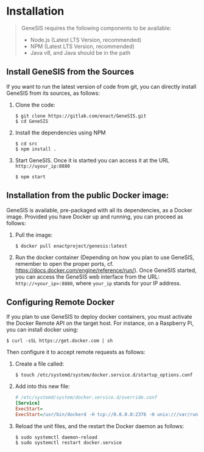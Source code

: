 # Installation

> GeneSIS requires the following components to be available:
>  - Node.js (Latest LTS Version, recommended)
>  - NPM (Latest LTS Version, recommended)
>  - Java v8, and Java should be in the path


## Install GeneSIS from the Sources

If you want to run the latest version of code from git, you can
directly install GeneSIS from its sources, as follows:

1.  Clone the code:

    ```console
    $ git clone https://gitlab.com/enact/GeneSIS.git
    $ cd GeneSIS
    ```

2.  Install the dependencies using NPM

    ```console
    $ cd src
    $ npm install .
    ```

3.  Start GeneSIS. Once it is started you can access it at the URL
    `http://uyour_ip:8880`

    ```console
    $ npm start
    ```

## Installation from the public Docker image:

GeneSIS is available, pre-packaged with all its dependencies, as a
Docker image. Provided you have Docker up and running, you can proceed
as follows:

1.  Pull the image:

    ```console
    $ docker pull enactproject/genesis:latest
    ```

2.  Run the docker container (Depending on how you plan to use
    GeneSIS, remember to open the proper ports,
    cf. https://docs.docker.com/engine/reference/run/). Once GeneSIS
    started, you can access the GeneSIS web interface from the URL:
    `http://<your_ip>:8880`, where `your_ip` stands for your IP
    address.


## Configuring Remote Docker

If you plan to use GeneSIS to deploy docker containers, you must
activate the Docker Remote API on the target host. For instance, on a
Raspberry Pi, you can install docker using:

```console
$ curl -sSL https://get.docker.com | sh
```

Then configure it to accept remote requests as follows:
1.  Create a file called:

    ```console
    $ touch /etc/systemd/system/docker.service.d/startup_options.conf
    ```

1.  Add into this new file:

    ```ini
    # /etc/systemd/system/docker.service.d/override.conf
    [Service]
    ExecStart=
    ExecStart=/usr/bin/dockerd -H tcp://0.0.0.0:2376 -H unix:///var/run/docker.sock
    ```

3.  Reload the unit files, and the restart the Docker daemon as follows:

    ```shell
    $ sudo systemctl daemon-reload
    $ sudo systemctl restart docker.service
    ```
